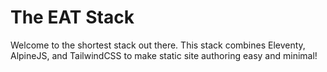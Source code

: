 # The EAT Stack

Welcome to the shortest stack out there. This stack combines Eleventy, AlpineJS, and TailwindCSS to make static site authoring easy and minimal!

